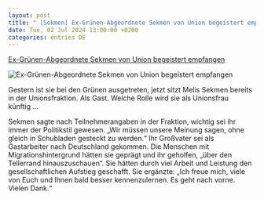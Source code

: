 ```yaml
---
layout: post
title: " [Sekmen] Ex-Grünen-Abgeordnete Sekmen von Union begeistert empfangen"
date: Tue, 02 Jul 2024 13:00:00 +0200
categories: entries DE
---
```

[Ex-Grünen-Abgeordnete Sekmen von Union begeistert empfangen](https://ga.de/news/politik/deutschland/ex-gruenen-abgeordnete-sekmen-von-union-begeistert-empfangen_aid-115492169)

![Ex-Grünen-Abgeordnete Sekmen von Union begeistert empfangen](https://ga.de/imgs/93/2/0/6/0/4/8/1/0/9/tok_0c07a6bc4d7d97037693bb62307a5eb0/w1200_h630_x1024_y674_dpf2n4ww55-v16-ax-s2048-eded2a6031fec3f1.jpeg)

Gestern ist sie bei den Grünen ausgetreten, jetzt sitzt Melis Sekmen bereits in der Unionsfraktion. Als Gast. Welche Rolle wird sie als Unionsfrau künftig ...

Sekmen sagte nach Teilnehmerangaben in der Fraktion, wichtig sei ihr immer der Politikstil gewesen. „Wir müssen unsere Meinung sagen, ohne gleich in Schubladen gesteckt zu werden.“ Ihr Großvater sei als Gastarbeiter nach Deutschland gekommen. Die Menschen mit Migrationshintergrund hätten sie geprägt und ihr geholfen, „über den Tellerrand hinauszuschauen“. Sie hätten durch viel Arbeit und Leistung den gesellschaftlichen Aufstieg geschafft. Sie ergänzte: „Ich freue mich, viele von Euch und Ihnen bald besser kennenzulernen. Es geht nach vorne. Vielen Dank.“

